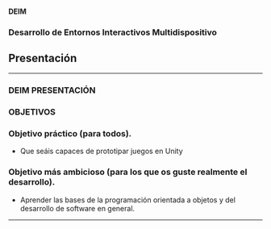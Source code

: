 
#### <!-- .element: class="title" --> DEIM
### <!-- .element: class="title" --> Desarrollo de Entornos Interactivos Multidispositivo
## <!-- .element: class="title" --> Presentación



----


### DEIM PRESENTACIÓN
<!-- .element: class="head-left" -->
### OBJETIVOS 
<!-- .element: class="head-right" -->


### <!-- .element: class="fragment" --> Objetivo práctico (para todos).
* <!-- .element: class="fragment" --> Que seáis capaces de prototipar juegos en Unity

### <!-- .element: class="fragment" --> Objetivo más ambicioso (para los que os guste realmente el desarrollo).
* <!-- .element: class="fragment" --> Aprender las bases de la programación orientada a objetos y del desarrollo de software en general.
  

----

